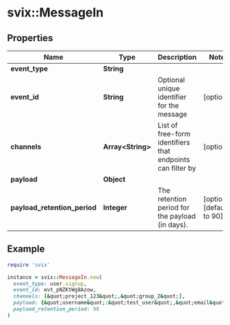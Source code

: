 # svix::MessageIn

## Properties

| Name | Type | Description | Notes |
| ---- | ---- | ----------- | ----- |
| **event_type** | **String** |  |  |
| **event_id** | **String** | Optional unique identifier for the message | [optional] |
| **channels** | **Array&lt;String&gt;** | List of free-form identifiers that endpoints can filter by | [optional] |
| **payload** | **Object** |  |  |
| **payload_retention_period** | **Integer** | The retention period for the payload (in days). | [optional][default to 90] |

## Example

```ruby
require 'svix'

instance = svix::MessageIn.new(
  event_type: user.signup,
  event_id: evt_pNZKtWg8Azow,
  channels: [&quot;project_123&quot;,&quot;group_2&quot;],
  payload: {&quot;username&quot;:&quot;test_user&quot;,&quot;email&quot;:&quot;test@example.com&quot;},
  payload_retention_period: 90
)
```

